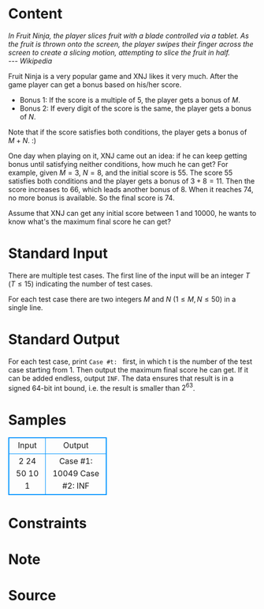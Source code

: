 
# Content

<p class="text-right"><i>In Fruit Ninja, the player slices fruit with a blade controlled via a tablet. As the fruit is thrown onto the screen, the player swipes their finger across the screen to create a slicing motion, attempting to slice the fruit in half.<br/>
--- Wikipedia</i></p>

Fruit Ninja is a very popular game and XNJ likes it very much. After the game player can get a bonus based on his/her score.
* Bonus $1$: If the score is a multiple of $5$, the player gets a bonus of $M$.
* Bonus $2$: If every digit of the score is the same, the player gets a bonus of $N$.

Note that if the score satisfies both conditions, the player gets a bonus of $M + N$. :)

One day when playing on it, XNJ came out an idea: if he can keep getting bonus until satisfying neither conditions, how much he can get? For example, given $M = 3$, $N = 8$, and the initial score is $55$. The score $55$ satisfies both conditions and the player gets a bonus of $3+8 = 11$. Then the score increases to $66$, which leads another bonus of $8$. When it reaches $74$, no more bonus is available. So the final score is $74$. 

Assume that XNJ can get any initial score between $1$ and $10000$, he wants to know what's the maximum final score he can get?

# Standard Input

There are multiple test cases. The first line of the input will be an integer $T$ ($T \leq 15$) indicating the number of test cases.

For each test case there are two integers $M$ and $N$ ($1 \leq M, N \leq 50$) in a single line.

# Standard Output

For each test case, print `Case #t: ` first, in which t is the number of the test case starting from $1$. Then output the maximum final score he can get. If it can be added endless, output `INF`. The data ensures that result is in a signed $64$-bit int bound, i.e. the result is smaller than $2^{63}$.

# Samples

<style>
        table,table tr th, table tr td { border:1px solid #0094ff; }
        table { width: 200px; min-height: 25px; line-height: 25px; text-align: center; border-collapse: collapse;}   
    </style>
<table>
	<tr>
		<td>Input</td>
		<td>Output</td>
	</tr>
<tr><td>2
24 50
10 1</td><td>Case #1: 10049
Case #2: INF</td></tr></table>


# Constraints



# Note



# Source


